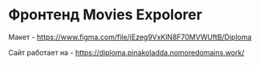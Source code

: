 # Фронтенд Movies Expolorer

Макет - https://www.figma.com/file/jEzeg9VxKlN8F70MVWUftB/Diploma

Сайт работает на - https://diploma.pinakoladda.nomoredomains.work/